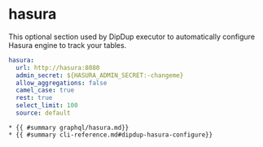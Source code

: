 # hasura

This optional section used by DipDup executor to automatically configure Hasura engine to track your tables.

```yaml
hasura:
  url: http://hasura:8080
  admin_secret: ${HASURA_ADMIN_SECRET:-changeme}
  allow_aggregations: false
  camel_case: true
  rest: true
  select_limit: 100
  source: default
```

```admonish info title="See Also"
* {{ #summary graphql/hasura.md}}
* {{ #summary cli-reference.md#dipdup-hasura-configure}}
```
